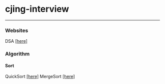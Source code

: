 # cjing-interview
 ---------

### Websites
DSA <a href ="https://www.programiz.com/dsa/stack">[here]</a>

### Algorithm
#### Sort
QuickSort <a href ="https://github.com/maoxiezhao/cjing-interview/blob/main/src/algorithm/sort/quickSort.h">[here]</a>
MergeSort <a href ="https://github.com/maoxiezhao/cjing-interview/blob/main/src/algorithm/sort/mergeSort.h">[here]</a>